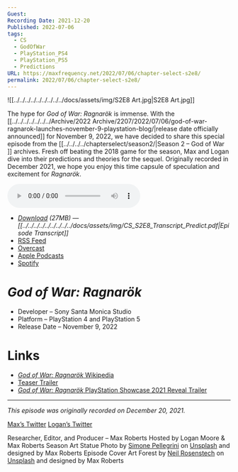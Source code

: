 ```yaml
---
Guest: 
Recording Date: 2021-12-20
Published: 2022-07-06
tags:
  - CS
  - GodOfWar
  - PlayStation_PS4
  - PlayStation_PS5
  - Predictions
URL: https://maxfrequency.net/2022/07/06/chapter-select-s2e8/
permalink: 2022/07/06/chapter-select-s2e8/
---
```

![[../../../../../../../../../docs/assets/img/S2E8 Art.jpg|S2E8 Art.jpg]]

The hype for *God of War: Ragnarök* is immense. With the [[../../../../../../../Archive/2022 Archive/2207/2022/07/06/god-of-war-ragnarok-launches-november-9-playstation-blog/|release date officially announced]] for November 9, 2022, we have decided to share this special episode from the [[../../../../chapterselect/season2/|Season 2 – God of War ]] archives. Fresh off beating the 2018 game for the season, Max and Logan dive into their predictions and theories for the sequel. Originally recorded in December 2021, we hope you enjoy this time capsule of speculation and excitement for *Ragnarök*.

<audio controls>
  <source src="https://traffic.libsyn.com/chapterselectpod/CS_S2E8_Final.mp3">
</audio>

- *[Download](https://traffic.libsyn.com/chapterselectpod/CS_S2E8_Final.mp3) (27MB)  — [[../../../../../../../../../docs/assets/img/CS_S2E8_Transcript_Predict.pdf|Episode Transcript]]*
- [RSS Feed](https://chapterselectpod.libsyn.com/rss)
- [Overcast](https://overcast.fm/itunes1568777352/chapter-select)
- [Apple Podcasts](https://podcasts.apple.com/us/podcast/chapter-select/id1568777352)
- [Spotify](https://open.spotify.com/show/4f1TLZXbwtSX7uHROe9KlS)
# *God of War: Ragnarök*

- Developer – Sony Santa Monica Studio
- Platform – PlayStation 4 and PlayStation 5
- Release Date – November 9, 2022
# Links

- [*God of War: Ragnarök* Wikipedia](https://en.wikipedia.org/wiki/God_of_War_Ragnarök)
- [Teaser Trailer](https://youtu.be/Ty7WudwSKMA)
- [*God of War: Ragnarök* PlayStation Showcase 2021 Reveal Trailer](https://youtu.be/EE-4GvjKcfs)

---
*This episode was originally recorded on December 20, 2021.*

[Max’s Twitter](https://www.twitter.com/maxroberts143)
[Logan’s Twitter](https://www.twitter.com/mooreman12)

Researcher, Editor, and Producer – Max Roberts
Hosted by Logan Moore & Max Roberts
Season Art Statue Photo by [Simone Pellegrini](https://unsplash.com/@mazerone) on [Unsplash](https://unsplash.com/photos/L3QG_OBluT0) and designed by Max Roberts
Episode Cover Art Forest by [Neil Rosenstech](https://unsplash.com/@neilrst) on [Unsplash](https://unsplash.com/photos/KG-9TUrAFsg) and designed by Max Roberts